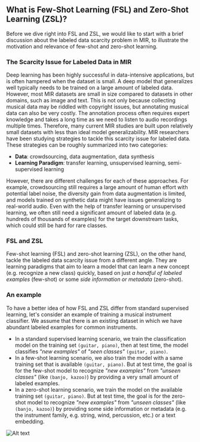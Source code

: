 ## What is Few-Shot Learning (FSL) and Zero-Shot Learning (ZSL)?

Before we dive right into FSL and ZSL, we would like to start with a brief discussion about the labeled data scarcity problem in MIR, to illustrate the motivation and relevance of few-shot and zero-shot learning.  

### The Scarcity Issue for Labeled Data in MIR
Deep learning has been highly successful in data-intensive applications, but is often hampered when the dataset is small. A deep model that generalizes well typically needs to be trained on a large amount of labeled data. However, most MIR datasets are small in size compared to datasets in other domains, such as image and text. This is not only because collecting musical data may be riddled with copyright issues, but annotating musical data can also be very costly. The annotation process often requires expert knowledge and takes a long time as we need to listen to audio recordings multiple times. Therefore, many current MIR studies are built upon relatively small datasets with less than ideal model generalizability. MIR researchers have been studying strategies to tackle this scarcity issue for labeled data. These strategies can be roughly summarized into two categories:

- **Data**: crowdsourcing, data augmentation, data synthesis
- **Learning Paradigm**: transfer learning, unsupervised learning, semi-supervised learning

However, there are different challenges for each of these approaches. For example, crowdsourcing still requires a large amount of human effort with potential label noise, the diversity gain from data augmentation is limited, and models trained on synthetic data might have issues generalizing to real-world audio.
Even with the help of transfer learning or unsupervised learning, we often still need a significant amount of labeled data (e.g. hundreds of thousands of examples) for the target downstream tasks, which could still be hard for rare classes. 

### FSL and ZSL
Few-shot learning (FSL) and zero-shot learning (ZSL), on the other hand, tackle the labeled data scarcity issue from a different angle. They are learning paradigms that aim to learn a model that can learn a new concept (e.g. recognize a new class) quickly, based on just *a handful of labeled examples* (few-shot) or some *side information or metadata* (zero-shot). 

### An example
To have a better idea of how FSL and ZSL differ from standard supervised learning, let's consider an example of training a musical instrument classifier. We assume that there is an existing dataset in which we have abundant labeled examples for common instruments.

- In a standard supervised learning scenario, we train the classification model on the training set `(guitar, piano)`, then at test time, the model classifies *"new examples"* of *"seen classes"* `(guitar, piano)`.
- In a few-shot learning scenario, we also train the model with a same training set that is available `(guitar, piano)`. But at test time, the goal is for the few-shot model to recognize *"new examples"* from *"unseen classes"* (like `(banjo, kazoo)`) by providing a very small amount of labeled examples.  
- In a zero-shot learning scenario, we train the model on the available training set `(guitar, piano)`. But at test time, the goal is for the zero-shot model to recognize *"new examples"* from *"unseen classes"* (like `(banjo, kazoo)`) by providing some side information or metadata (e.g. the instrument family, e.g. string, wind, percussion, etc.) or a text embedding.

![Alt text](/assets/supervised_vs_fsl_vs_zsl.png)

